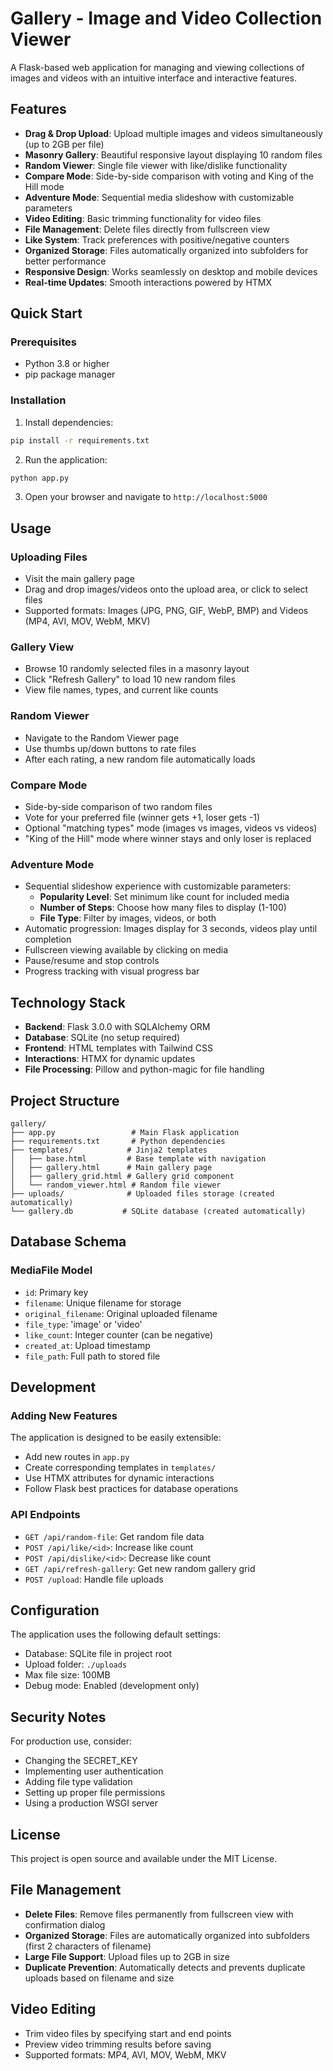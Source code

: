 # Gallery - Image and Video Collection Viewer

A Flask-based web application for managing and viewing collections of images and videos with an intuitive interface and interactive features.

## Features

- **Drag & Drop Upload**: Upload multiple images and videos simultaneously (up to 2GB per file)
- **Masonry Gallery**: Beautiful responsive layout displaying 10 random files
- **Random Viewer**: Single file viewer with like/dislike functionality
- **Compare Mode**: Side-by-side comparison with voting and King of the Hill mode
- **Adventure Mode**: Sequential media slideshow with customizable parameters
- **Video Editing**: Basic trimming functionality for video files
- **File Management**: Delete files directly from fullscreen view
- **Like System**: Track preferences with positive/negative counters
- **Organized Storage**: Files automatically organized into subfolders for better performance
- **Responsive Design**: Works seamlessly on desktop and mobile devices
- **Real-time Updates**: Smooth interactions powered by HTMX

## Quick Start

### Prerequisites

- Python 3.8 or higher
- pip package manager

### Installation

1. Install dependencies:
```bash
pip install -r requirements.txt
```

2. Run the application:
```bash
python app.py
```

3. Open your browser and navigate to `http://localhost:5000`

## Usage

### Uploading Files
- Visit the main gallery page
- Drag and drop images/videos onto the upload area, or click to select files
- Supported formats: Images (JPG, PNG, GIF, WebP, BMP) and Videos (MP4, AVI, MOV, WebM, MKV)

### Gallery View
- Browse 10 randomly selected files in a masonry layout
- Click "Refresh Gallery" to load 10 new random files
- View file names, types, and current like counts

### Random Viewer
- Navigate to the Random Viewer page
- Use thumbs up/down buttons to rate files
- After each rating, a new random file automatically loads

### Compare Mode
- Side-by-side comparison of two random files
- Vote for your preferred file (winner gets +1, loser gets -1)
- Optional "matching types" mode (images vs images, videos vs videos)
- "King of the Hill" mode where winner stays and only loser is replaced

### Adventure Mode
- Sequential slideshow experience with customizable parameters:
  - **Popularity Level**: Set minimum like count for included media
  - **Number of Steps**: Choose how many files to display (1-100)
  - **File Type**: Filter by images, videos, or both
- Automatic progression: Images display for 3 seconds, videos play until completion
- Fullscreen viewing available by clicking on media
- Pause/resume and stop controls
- Progress tracking with visual progress bar

## Technology Stack

- **Backend**: Flask 3.0.0 with SQLAlchemy ORM
- **Database**: SQLite (no setup required)
- **Frontend**: HTML templates with Tailwind CSS
- **Interactions**: HTMX for dynamic updates
- **File Processing**: Pillow and python-magic for file handling

## Project Structure

```
gallery/
├── app.py                 # Main Flask application
├── requirements.txt       # Python dependencies
├── templates/            # Jinja2 templates
│   ├── base.html         # Base template with navigation
│   ├── gallery.html      # Main gallery page
│   ├── gallery_grid.html # Gallery grid component
│   └── random_viewer.html # Random file viewer
├── uploads/              # Uploaded files storage (created automatically)
└── gallery.db           # SQLite database (created automatically)
```

## Database Schema

### MediaFile Model
- `id`: Primary key
- `filename`: Unique filename for storage
- `original_filename`: Original uploaded filename
- `file_type`: 'image' or 'video'
- `like_count`: Integer counter (can be negative)
- `created_at`: Upload timestamp
- `file_path`: Full path to stored file

## Development

### Adding New Features
The application is designed to be easily extensible:
- Add new routes in `app.py`
- Create corresponding templates in `templates/`
- Use HTMX attributes for dynamic interactions
- Follow Flask best practices for database operations

### API Endpoints
- `GET /api/random-file`: Get random file data
- `POST /api/like/<id>`: Increase like count
- `POST /api/dislike/<id>`: Decrease like count
- `GET /api/refresh-gallery`: Get new random gallery grid
- `POST /upload`: Handle file uploads

## Configuration

The application uses the following default settings:
- Database: SQLite file in project root
- Upload folder: `./uploads`
- Max file size: 100MB
- Debug mode: Enabled (development only)

## Security Notes

For production use, consider:
- Changing the SECRET_KEY
- Implementing user authentication
- Adding file type validation
- Setting up proper file permissions
- Using a production WSGI server

## License

This project is open source and available under the MIT License.

## File Management
- **Delete Files**: Remove files permanently from fullscreen view with confirmation dialog
- **Organized Storage**: Files are automatically organized into subfolders (first 2 characters of filename)
- **Large File Support**: Upload files up to 2GB in size
- **Duplicate Prevention**: Automatically detects and prevents duplicate uploads based on filename and size

## Video Editing
- Trim video files by specifying start and end points
- Preview video trimming results before saving
- Supported formats: MP4, AVI, MOV, WebM, MKV
